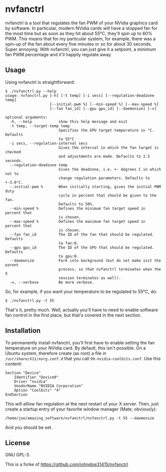 # nvfanctrl
nvfanctrl is a tool that regulates the fan PWM of your NVidia graphics card by
software. In particular, modern NVidia cards will have a stopped fan for the
most time but as soon as they hit about 55°C, they'll spin up to 60% PWM. This
means that for my particular system, for example, there was a spin-up of the
fan about every five minutes or so for about 30 seconds. Super annoying. With
nvfanctrl, you can just give it a setpoint, a minimum fan PWM percentage and
it'll happily regulate away.

## Usage
Using nvfanctrl is straightforward:

```
$ ./nvfanctrl.py --help
usage: nvfanctrl.py [-h] [-t temp] [-i secs] [--regulation-deadzone temp]
                    [--initial-pwm %] [--min-speed %] [--max-speed %]
                    [--fan fan_id] [--gpu gpu_id] [--daemonize] [-v]

optional arguments:
  -h, --help            show this help message and exit
  -t temp, --target-temp temp
                        Specifies the GPU target temperature in °C. Defaults
                        to 55°C
  -i secs, --regulation-interval secs
                        Gives the interval in which the fan target is checked
                        and adjustments are made. Defaults to 2.5 seconds.
  --regulation-deadzone temp
                        Gives the deadzone, i.e. +- degrees C in which not to
                        change regulation parameters. Defaults to +-3.0°C.
  --initial-pwm %       When initially starting, gives the initial PWM duty
                        cycle in percent that should be given to the fan.
                        Defaults to 50%.
  --min-speed %         Defines the minimum fan target speed in percent that
                        is chosen.
  --max-speed %         Defines the maximum fan target speed in percent that
                        is chosen.
  --fan fan_id          The ID of the fan that should be regulated. Defaults
                        to fan:0.
  --gpu gpu_id          The ID of the GPU that should be regulated. Defaults
                        to gpu:0.
  --daemonize           Fork into background (but do not make init the parent
                        process, so that nvfanctrl terminates when the X
                        session terminates as well).
  -v, --verbose         Be more verbose.
```

So, for example, if you want your temperature to be regulated to 55°C, do:

```
$ ./nvfanctrl.py -t 55 
```

That's it, pretty much. Well, actually you'll have to need to enable software
fan control in the first place, but that's covered in the next section.

## Installation
To permanently install nvfanctrl, you'll first have to enable setting the fan
temperature on your NVidia card. By default, this isn't possible. On a Ubuntu
system, therefore create (as root) a file in `/usr/share/X11/xorg.conf.d` that
you call `99-nvidia-coolbits.conf`. Use this content:

```
Section "Device"
	Identifier "Device0"
	Driver "nvidia"
	VendorName "NVIDIA Corporation"
	Option "Coolbits" "4"
EndSection
```

This will alllow fan regulation at the next restart of your X server. Then,
just create a startup entry of your favorite window manager (Mate, obviously):

```
/home/joe/amazing_software/nvfanctrl/nvfanctrl.py -t 55 --daemonize
```

And you should be set.

## License
GNU GPL-3.

This is a forke of https://github.com/johndoe31415/nvfanctrl
